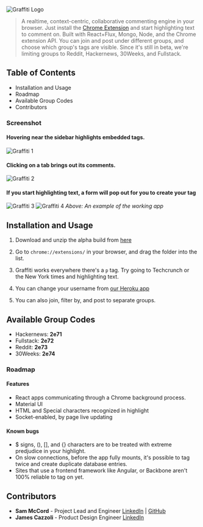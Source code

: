 ![Graffiti Logo](https://s3.amazonaws.com/graffiti-storage/logo.svg)
> A realtime, context-centric, collaborative commenting engine in your browser. Just install the [Chrome Extension](https://s3.amazonaws.com/graffiti-storage/alpha.zip) and start highlighting text to comment on.
> Built with React+Flux, Mongo, Node, and the Chrome extension API.
> You can join and post under different groups, and choose which group's tags are visible. Since it's still in beta, we're limiting groups to Reddit, Hackernews, 30Weeks, and Fullstack.

## Table of Contents

- Installation and Usage
- Roadmap
- Available Group Codes
- Contributors

### Screenshot

#### Hovering near the sidebar highlights embedded tags.
![Graffiti 1](https://s3.amazonaws.com/graffiti-storage/1.png)
#### Clicking on a tab brings out its comments.
![Graffiti 2](https://s3.amazonaws.com/graffiti-storage/2.png)
#### If you start highlighting text, a form will pop out for you to create your tag
![Graffiti 3](https://s3.amazonaws.com/graffiti-storage/3.png)
![Graffiti 4](https://s3.amazonaws.com/graffiti-storage/4.png)
_Above: An example of the working app_


## Installation and Usage

1.  Download and unzip the alpha build from [here](https://graffiti.herokuapp.com)

2.	Go to `chrome://extensions/` in your browser, and drag the folder into the list.

3. Graffiti works everywhere there's a `p` tag. Try going to Techcrunch or the New York times and highlighting text.

4. You can change your username from [our Heroku app](https://graffiti.herokuapp.com)

5.	You can also join, filter by, and post to separate groups.

## Available Group Codes

* Hackernews: __2e71__
* Fullstack: __2e72__
* Reddit: __2e73__
* 30Weeks: __2e74__


### Roadmap

#### Features

-	React apps communicating through a Chrome background process.
-	Material UI
-	HTML and Special characters recognized in highlight
-	Socket-enabled, by page live updating

#### Known bugs

- $ signs, (), [], and {} characters are to be treated with extreme predjudice in your highlight.
- On slow connections, before the app fully mounts, it's possible to tag twice and create duplicate database entries.
- Sites that use a frontend framework like Angular, or Backbone aren't 100% reliable to tag on yet.

## Contributors
* __Sam McCord__ - Project Lead and Engineer [LinkedIn](www.linkedin.com/in/samuelmccord/en) | [GitHub](https://github.com/sammccord)
* __James Cazzoli__ - Product Design Engineer [LinkedIn](www.linkedin.com/pub/james-cazzoli/47/b7b/2b6/en)
